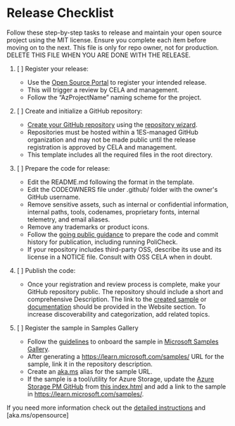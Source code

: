 # Release Checklist

Follow these step-by-step tasks to release and maintain your open source project using the MIT license. Ensure you complete each item before moving on to the next. This file is only for repo owner, not for production. DELETE THIS FILE WHEN YOU ARE DONE WITH THE RELEASE.

1.  [ ] Register your release:
    - Use the [Open Source Portal](https://repos.opensource.microsoft.com/release) to register your intended release.
    - This will trigger a review by CELA and management.
    - Follow the “AzProjectName” naming scheme for the project.

2. [ ] Create and initialize a GitHub repository:
   - [Create your GitHub repository](https://docs.opensource.microsoft.com/releasing/release-on-github/repo-creation) using the [repository wizard](https://repos.opensource.microsoft.com/microsoft/new).
   - Repositories must be hosted within a 1ES-managed GitHub organization and may not be made public until the release registration is approved by CELA and management.
   - This template includes all the required files in the root directory.

3. [ ] Prepare the code for release:
   - Edit the README.md following the format in the template.
   - Edit the CODEOWNERS file under .github/ folder with the owner's GitHub username.
   - Remove sensitive assets, such as internal or confidential information, internal paths, tools, codenames, proprietary fonts, internal telemetry, and email aliases.
   - Remove any trademarks or product icons.
   - Follow the [going public guidance](https://docs.opensource.microsoft.com/releasing/general-guidance/going-public) to prepare the code and commit history for publication, including running PoliCheck.
   - If your repository includes third-party OSS, describe its use and its license in a NOTICE file. Consult with OSS CELA when in doubt.

4. [ ] Publish the code:
   - Once your registration and review process is complete, make your GitHub repository public. The repository should include a short and comprehensive Description. The link to the [created sample](https://learn.microsoft.com/samples/) or [documentation](/learn.microsoft.com/docs/) should be provided in the Website section. To increase discoverability and categorization, add related topics. 

5. [ ] Register the sample in Samples Gallery
    - Follow the [guidelines](https://review.learn.microsoft.com/en-us/help/contribute/samples/?branch=main) to onboard the sample in [Microsoft Samples Gallery](https://learn.microsoft.com/samples/).
    - After generating a https://learn.microsoft.com/samples/ URL for the sample, link it in the repository description. 
    - Create an [aka.ms](aka.ms) alias for the sample URL.
    - If the sample is a tool/utility for Azure Storage, update the [Azure Storage PM GitHub](https://azure.github.io/Storage/docs/tools-and-utilities/) from [this index.html](https://github.com/Azure/Storage/blob/master/docs/docs/tools-and-utilities/index.html) and add a link to the sample in  https://learn.microsoft.com/samples/.


If you need more information check out the [detailed instructions](https://docs.opensource.microsoft.com/releasing/) and [aka.ms/opensource]